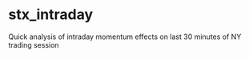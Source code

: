 # stx_intraday
Quick analysis of intraday momentum effects on last 30 minutes of NY trading session
